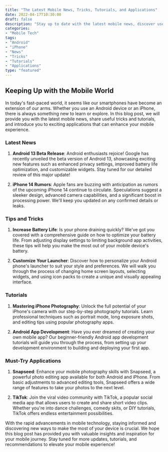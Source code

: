 ```yaml
--- 
title: "The Latest Mobile News, Tricks, Tutorials, and Applications" 
date: 2022-04-17T10:30:00 
draft: false 
description: "Stay up to date with the latest mobile news, discover useful tricks and tutorials, and explore exciting applications for your Android or iPhone."
categories: 
- "Mobile Tech" 
tags: 
- "Android" 
- "iPhone" 
- "News" 
- "Tricks" 
- "Tutorials" 
- "Applications" 
type: "featured" 
--- 
```


## Keeping Up with the Mobile World

In today's fast-paced world, it seems like our smartphones have become an extension of our arms. Whether you use an Android device or an iPhone, there is always something new to learn or explore. In this blog post, we will provide you with the latest mobile news, share useful tricks and tutorials, and introduce you to exciting applications that can enhance your mobile experience.

### Latest News

1. **Android 13 Beta Release**: Android enthusiasts rejoice! Google has recently unveiled the beta version of Android 13, showcasing exciting new features such as enhanced privacy settings, improved battery life optimization, and customizable widgets. Stay tuned for our detailed review of this major update!

2. **iPhone 14 Rumors**: Apple fans are buzzing with anticipation as rumors of the upcoming iPhone 14 continue to circulate. Speculations suggest a sleeker design, advanced camera capabilities, and a significant boost in processing power. We'll keep you updated on any confirmed details or leaks.

### Tips and Tricks

1. **Increase Battery Life**: Is your phone draining quickly? We've got you covered with a comprehensive guide on how to optimize your battery life. From adjusting display settings to limiting background app activities, these tips will help you make the most out of your mobile device's battery.

2. **Customize Your Launcher**: Discover how to personalize your Android phone's launcher to suit your style and preferences. We will walk you through the process of changing home screen layouts, selecting widgets, and using icon packs to create a unique and visually appealing interface.

### Tutorials

1. **Mastering iPhone Photography**: Unlock the full potential of your iPhone's camera with our step-by-step photography tutorials. Learn professional techniques such as portrait mode, long exposure shots, and editing tips using popular photography apps.

2. **Android App Development**: Have you ever dreamed of creating your own mobile app? Our beginner-friendly Android app development tutorials will guide you through the process, from setting up your development environment to building and deploying your first app.

### Must-Try Applications

1. **Snapseed**: Enhance your mobile photography skills with Snapseed, a powerful photo editing app available for both Android and iPhone. From basic adjustments to advanced editing tools, Snapseed offers a wide range of features to take your photos to the next level.

2. **TikTok**: Join the viral video community with TikTok, a popular social media app that allows users to create and share short video clips. Whether you're into dance challenges, comedy skits, or DIY tutorials, TikTok offers endless entertainment possibilities.

With the rapid advancements in mobile technology, staying informed and discovering new ways to make the most of your device is crucial. We hope this blog post has provided you with valuable insights and inspiration for your mobile journey. Stay tuned for more updates, tutorials, and recommendations to elevate your mobile experience!
